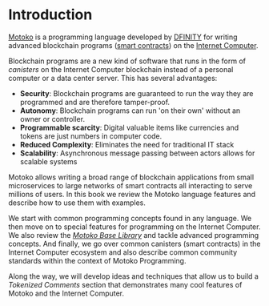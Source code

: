 # Introduction

[Motoko](https://internetcomputer.org/docs/current/developer-docs/build/cdks/motoko-dfinity/motoko/) is a programming language developed by [DFINITY](https://dfinity.org/) for writing advanced blockchain programs ([smart contracts](https://en.wikipedia.org/wiki/Smart_contract)) on the [Internet Computer](https://internetcomputer.org/).

Blockchain programs are a new kind of software that runs in the form of *canisters*  on the Internet Computer blockchain instead of a personal computer or a data center server. This has several advantages:
- **Security**: Blockchain programs are guaranteed to run the way they are programmed and are therefore tamper-proof. 
- **Autonomy**: Blockchain programs can run 'on their own' without an owner or controller. 
- **Programmable scarcity**: Digital valuable items like currencies and tokens are just numbers in computer code. 
- **Reduced Complexity**: Eliminates the need for traditional IT stack 
- **Scalability**: Asynchronous message passing between actors allows for scalable systems

Motoko allows writing a broad range of blockchain applications from small microservices to large networks of smart contracts all interacting to serve millions of users. In this book we review the Motoko language features and describe how to use them with examples. 

We start with common programming concepts found in any language. We then move on to special features for programming on the Internet Computer. We also review the [*Motoko Base Library*](/base-library.html) and tackle advanced programming concepts. And finally, we go over common canisters (smart contracts) in the Internet Computer ecosystem and also describe common community standards within the context of Motoko Programming.

Along the way, we will develop ideas and techniques that allow us to build a *Tokenized Comments* section that demonstrates many cool features of Motoko and the Internet Computer. 